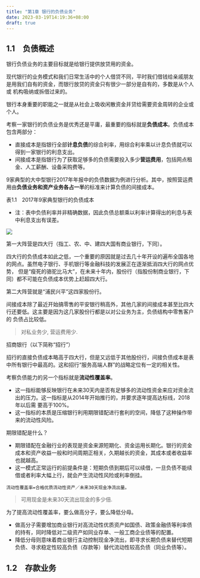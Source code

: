 ```yaml
---
title: "第1章 银行的负债业务"
date: 2023-03-19T14:19:36+08:00
draft: true
---
```


## 1.1　负债概述

银行负债业务的主要目标就是给银行提供放贷用的资金。

现代银行的业务模式和我们日常生活中的个人借贷不同，平时我们借钱给亲戚朋友是用我们自有的资金，而银行放贷的资金只有很少一部分是自有的，多数是从个人或
机构吸纳或拆借过来的。

银行本身重要的职能之一就是从社会上吸收闲散资金并贷给需要资金周转的企业或个人。

考察一家银行的负债业务是优秀还是平庸，最重要的指标就是**负债成本**。负债成本包含两部分：

- 直接成本是指银行全部**计息负债**的综合利率，用综合利率乘以计息负债就可以得到一家银行的利息支出。
- 间接成本是指银行为了获取足够多的负债需要投入多少**营运费用**，包括网点租金、人工薪酬、设备采购费等。

9家典型的大中型银行2017年年报中的负债数据为例进行分析。其中，按照营运费用由**负债业务和资产业务各占一半**的标准来计算负债的间接成本。

表1.1　2017年9家典型银行的负债成本

- 注：表中负债利率并非精确数据，因此负债总额乘以利率计算得出的利息与表中利息支出有误差。

![](https://res.weread.qq.com/wrepub/epub_44554586_3)

第一大阵营是四大行（指工、农、中、建四大国有商业银行，下同）。

四大行的负债成本如此之低，一个重要的原因就是过去几十年开设的遍布全国各地的网点。虽然电子银行、手机银行等金融科技的发展正在逐渐抵消四大行的网点优势，
但是“瘦死的骆驼比马大”，在未来十年内，股份行（指股份制商业银行，下同）都不可能在负债成本优势上赶超四大行。

第二大阵营就是“浦民兴平”这四家股份行。

间接成本除了最近开始搞零售的平安银行稍高外，其他几家的间接成本甚至比四大行还要低。这主要是因为这几家股份行都是以对公业务为主，负债结构中零售客户的
负债占比较低。

> 对私业务少, 营运费用少.

招商银行（以下简称“招行”）

招行的直接负债成本略高于四大行，但是又远低于其他股份行，间接负债成本是表中所有银行中最高的。这和招行“服务高端人群”的战略定位有一定的相关性。

考察负债能力的另一个指标就是**流动性覆盖率**。

- 这一指标能够反映银行在未来30天内是否有足够多的流动性资金来应对资金流出的压力。这一指标是从2014年开始推行的，并要求逐年提高达标线，2018年以后需
  要高于100%。
- 这一指标的本质是压缩银行利用期限错配进行套利的空间，降低了这种操作带来的流动性风险。

期限错配是什么？

- 期限错配在金融行业的表现是资金来源短期化、资金运用长期化。银行的资金成本和资产收益一般和时间周期正相关，久期越长的资金，其成本或者收益率也就越高。
- 这一模式正常运行的前提条件是：短期负债到期后可以续借，一旦负债不能续借或者利率大幅上行，就会产生流动性风险或利率倒挂。

```
流动性覆盖率=合格优质流动性资产／未来30天现金净流出量。
```

> 可用现金是未来30天流出现金的多少倍.

为了提高流动性覆盖率，要么做高分子，要么降低分母。

- 做高分子需要增加商业银行对高流动性优质资产如国债、政策金融债等利率债的持有，同时降低对二级资产如同业存单、一般工商企业债等的配置。
- 降低分母则意味着商业银行主动控制现金净流出，即寻求长期负债来替代短期负债、寻求稳定性较高负债（存款等）替代流动性较高负债（同业负债等）。

## 1.2　存款业务

